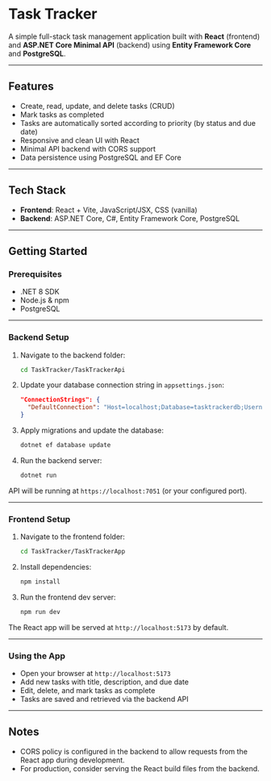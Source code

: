 # Task Tracker

A simple full-stack task management application built with **React** (frontend) and **ASP.NET Core Minimal API** (backend) using **Entity Framework Core** and **PostgreSQL**.

---

## Features

- Create, read, update, and delete tasks (CRUD)
- Mark tasks as completed
- Tasks are automatically sorted according to priority (by status and due date)
- Responsive and clean UI with React
- Minimal API backend with CORS support
- Data persistence using PostgreSQL and EF Core

---

## Tech Stack

- **Frontend**: React + Vite, JavaScript/JSX, CSS (vanilla)
- **Backend**: ASP.NET Core, C#, Entity Framework Core, PostgreSQL

---

## Getting Started

### Prerequisites

- .NET 8 SDK
- Node.js & npm
- PostgreSQL

---

### Backend Setup

1. Navigate to the backend folder:

    ```bash
    cd TaskTracker/TaskTrackerApi
    ```

2. Update your database connection string in `appsettings.json`:

    ```json
    "ConnectionStrings": {
      "DefaultConnection": "Host=localhost;Database=tasktrackerdb;Username=YOUR_USERNAME;Password=YOUR_PASSWORD"
    }
    ```

3. Apply migrations and update the database:

    ```bash
    dotnet ef database update
    ```

4. Run the backend server:

    ```bash
    dotnet run
    ```

API will be running at `https://localhost:7051` (or your configured port).

---

### Frontend Setup

1. Navigate to the frontend folder:

    ```bash
    cd TaskTracker/TaskTrackerApp
    ```

2. Install dependencies:

    ```bash
    npm install
    ```

3. Run the frontend dev server:

    ```bash
    npm run dev
    ```

The React app will be served at `http://localhost:5173` by default.

---

### Using the App

- Open your browser at `http://localhost:5173`
- Add new tasks with title, description, and due date
- Edit, delete, and mark tasks as complete
- Tasks are saved and retrieved via the backend API

---

## Notes

- CORS policy is configured in the backend to allow requests from the React app during development.
- For production, consider serving the React build files from the backend.

